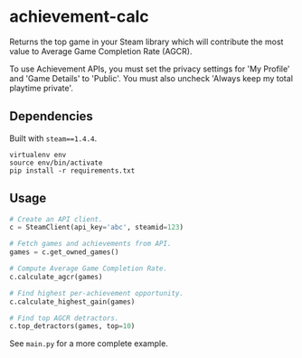 # achievement-calc

Returns the top game in your Steam library which will contribute the most value
to Average Game Completion Rate (AGCR).

To use Achievement APIs, you must set the privacy settings for 'My Profile' and
'Game Details' to 'Public'. You must also uncheck 'Always keep my total
playtime private'.

## Dependencies

Built with `steam==1.4.4`.
```
virtualenv env
source env/bin/activate
pip install -r requirements.txt
```

## Usage

```python
# Create an API client.
c = SteamClient(api_key='abc', steamid=123)

# Fetch games and achievements from API.
games = c.get_owned_games()

# Compute Average Game Completion Rate.
c.calculate_agcr(games)

# Find highest per-achievement opportunity.
c.calculate_highest_gain(games)

# Find top AGCR detractors.
c.top_detractors(games, top=10)
```

See `main.py` for a more complete example.
